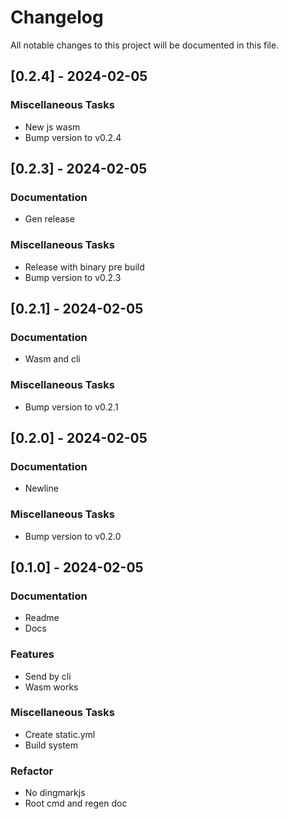 # Changelog

All notable changes to this project will be documented in this file.

## [0.2.4] - 2024-02-05

### Miscellaneous Tasks

- New js wasm
- Bump version to v0.2.4

## [0.2.3] - 2024-02-05

### Documentation

- Gen release

### Miscellaneous Tasks

- Release with binary pre build
- Bump version to v0.2.3

## [0.2.1] - 2024-02-05

### Documentation

- Wasm and cli

### Miscellaneous Tasks

- Bump version to v0.2.1

## [0.2.0] - 2024-02-05

### Documentation

- Newline

### Miscellaneous Tasks

- Bump version to v0.2.0

## [0.1.0] - 2024-02-05

### Documentation

- Readme
- Docs

### Features

- Send by cli
- Wasm works

### Miscellaneous Tasks

- Create static.yml
- Build system

### Refactor

- No dingmarkjs
- Root cmd and regen doc

<!-- generated by git-cliff -->
